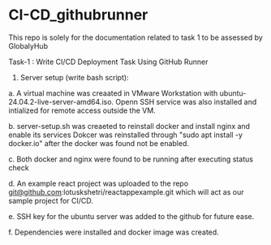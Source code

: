 # CI-CD_githubrunner
This repo is solely for the documentation related to task 1 to be assessed by GlobalyHub

Task-1 : Write CI/CD Deployment Task Using GitHub Runner

1. Server setup (write bash script):
   
a. A virtual machine was creaated in VMware Workstation with ubuntu-24.04.2-live-server-amd64.iso.     Openn SSH service was also installed and intialized for remote access outside the VM.

b. server-setup.sh was creaeted to reinstall docker and install nginx and enable its services
Dokcer was reinstalled through "sudo apt install -y docker.io" after the docker was found not be enabled.

c. Both docker and nginx were found to be running after executing status check

d. An example react project was uploaded to the repo git@github.com:lotuskshetri/reactappexample.git which will act as our sample project for CI/CD.

e. SSH key for the ubuntu server was added to the github for future ease.

f. Dependencies were installed and docker image was created.


